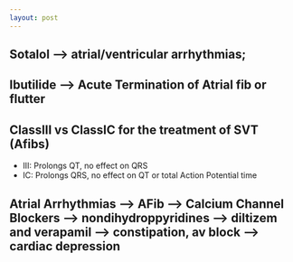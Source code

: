 ```yaml
---
layout: post
---
```



## Sotalol --> atrial/ventricular arrhythmias; 

## Ibutilide --> Acute Termination of Atrial fib or flutter

## ClassIII vs ClassIC for the treatment of SVT (Afibs)

- III: Prolongs QT, no effect on QRS
- IC: Prolongs QRS, no effect on QT or total Action Potential time



## Atrial Arrhythmias --> AFib --> Calcium Channel Blockers --> nondihydroppyridines --> diltizem and verapamil --> constipation, av block --> cardiac depression

